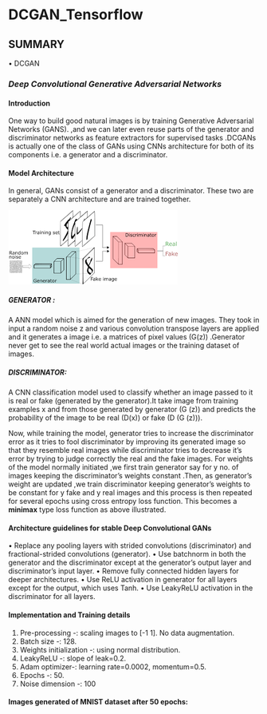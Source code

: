 # DCGAN_Tensorflow
## SUMMARY
 •	DCGAN
### *Deep Convolutional Generative Adversarial Networks*
#### Introduction	
One way to build good natural images is by training Generative Adversarial Networks (GANS). ,and we can later even reuse parts of the generator and discriminator networks as feature extractors for supervised tasks .DCGANs is actually one of the class of GANs using CNNs architecture for both of its components i.e.  a generator and a discriminator.
#### Model Architecture	
In general, GANs consist of a generator and a discriminator. These two are separately a CNN architecture and are trained together.

![alt text](https://github.com/shvmshri/DCGAN_Tensorflow/blob/master/images/DG.png) 
##### GENERATOR :
A ANN model which is aimed for the generation of new images. They took in input a random noise z and various convolution transpose layers are applied and it generates a image i.e. a matrices of pixel values (G(z)) .Generator never get to see the real world actual images or the training dataset of images.
##### DISCRIMINATOR:
A CNN classification model used to classify whether an image passed to it is real or fake (generated by the generator).It take image from training examples x and from those generated by generator (G (z)) and predicts the probability of the image to be real (D(x)) or fake (D (G (z))).

Now, while training the model, generator tries to increase the discriminator error as it tries to fool discriminator by improving its generated image so that they resemble real images while discriminator tries to decrease it’s error by trying to judge correctly the real and the fake images. For weights of the model normally initiated ,we first train generator say for y no. of images keeping the discriminator’s weights constant .Then, as generator’s weight are updated ,we train discriminator keeping generator’s weights to be constant for y fake and y real images and this process is then repeated for several epochs using cross entropy loss function.
This becomes a __minimax__ type loss function as above illustrated.
#### Architecture guidelines for stable Deep Convolutional GANs
  • Replace any pooling layers with strided convolutions (discriminator) and fractional-strided convolutions (generator).
  • Use batchnorm in both the generator and the discriminator except at the generator’s output layer and discriminator’s input layer. 
  • Remove fully connected hidden layers for deeper architectures. 
  • Use ReLU activation in generator for all layers except for the output, which uses Tanh. 
  • Use LeakyReLU activation in the discriminator for all layers.

#### Implementation and Training details
1.	Pre-processing -: scaling images to [-1 1]. No data augmentation.
2.	Batch size -: 128.
3.	Weights initialization -: using normal distribution.
4.	LeakyReLU -: slope of leak=0.2.
5.	Adam optimizer-: learning rate=0.0002, momentum=0.5.
6.	Epochs -: 50.
7.	Noise dimension -: 100

#### Images generated of MNIST dataset after 50 epochs:


  



